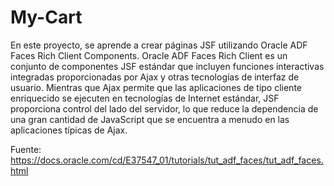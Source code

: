 # My-Cart

En este proyecto, se aprende a crear páginas JSF utilizando Oracle ADF Faces Rich Client Components. Oracle ADF Faces Rich Client es un conjunto de componentes JSF estándar que incluyen funciones interactivas integradas proporcionadas por Ajax y otras tecnologías de interfaz de usuario. Mientras que Ajax permite que las aplicaciones de tipo cliente enriquecido se ejecuten en tecnologías de Internet estándar, JSF proporciona control del lado del servidor, lo que reduce la dependencia de una gran cantidad de JavaScript que se encuentra a menudo en las aplicaciones típicas de Ajax.

Fuente: https://docs.oracle.com/cd/E37547_01/tutorials/tut_adf_faces/tut_adf_faces.html
